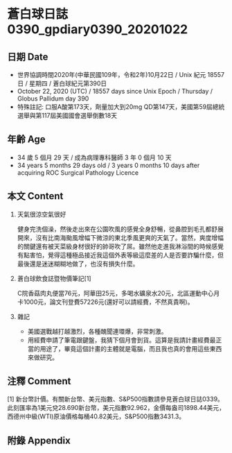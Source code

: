 [_metadata_:encoding]: - "utf-8"
[_metadata_:language]: - "zh-Hant-TW"
[_metadata_:fileformat]: - "markdown"
[_metadata_:MIME_type]: - "text/plain"
[_metadata_:markdown_version]: - "commonmark version 0.29"
[_metadata_:markdown_spec]: - "https://spec.commonmark.org/0.29/"

# 蒼白球日誌0390_gpdiary0390_20201022 #

## 日期 Date ##

* 世界協調時間2020年(中華民國109年，令和2年)10月22日 / Unix 紀元 18557 日 / 星期四 / 蒼白球紀元第390日
* October 22, 2020 (UTC) / 18557 days since Unix Epoch / Thursday / Globus Pallidum day 390
* 特殊註記: 口服A酸第173天，劑量加大到20mg QD第147天，美國第59屆總統選舉與第117屆美國國會選舉倒數18天

## 年齡 Age ##

* 34 歲 5 個月 29 天 / 成為病理專科醫師 3 年 0 個月 10 天
* 34 years 5 months 29 days old / 3 years 0 months 10 days after acquiring ROC Surgical Pathology Licence

## 本文 Content ##

1. 天氣很涼空氣很好

    健身完洗個澡，然後走出來在公園吹風的感覺全身舒暢，從鼻腔到毛孔都舒展開來，沒有比南海颱風增幅下微涼的東北季風更爽的天氣了。當然，爽度增幅的關鍵還有被天菜級身材很好的帥哥吹了屌。雖然他走進我淋浴間的時候感覺有點害怕，覺得這種極品接近我這個外表等級這麼差的人是否要詐騙什麼，但最後還是迷迷糊糊地做了，也沒有損失什麼。

2. 蒼白球飲食誌暨物價筆記[1]

    C院香菇肉丸便當76元，阿華田25元，多喝水礦泉水20元，北區運動中心月卡1000元，論文刊登費57226元(還好可以請經費，不然真貴啊)。

3. 雜記

    * 美國選戰越打越激烈，各種醜聞連環爆，非常刺激。
    * 用經費申請了筆電跟鍵盤，我猜下個月會到貨。這算是我請計畫經費最正當的用途了，畢竟這個計畫的主體就是電腦，而且我也真的會用這些東西來做研究。

## 注釋 Comment ##

[1] 新台幣計價。有關新台幣、美元指數、S&P500指數請參見蒼白球日誌0339。此刻匯率為1美元兌28.690新台幣，美元指數92.962，金價每盎司1898.44美元，西德州中級(WTI)原油價格每桶40.82美元，S&P500指數3431.3。

## 附錄 Appendix ##

